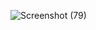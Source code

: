 ![Screenshot (79)](https://github.com/user-attachments/assets/ff3680e1-7416-4b73-aef2-99e5673ffef1)
